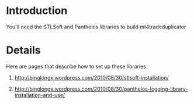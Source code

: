 # Introduction #

You'll need the STLSoft and Pantheios libraries to build mt4tradeduplicator


# Details #

Here are pages that describe how to set up these libraries

1.  http://binglongx.wordpress.com/2010/08/30/stlsoft-installation/

2.  http://binglongx.wordpress.com/2010/08/30/pantheios-logging-library-installation-and-use/